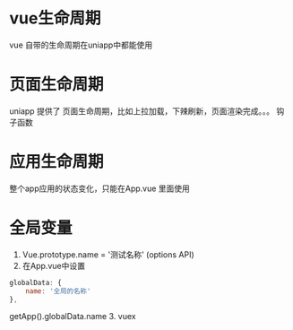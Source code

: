 # vue生命周期
vue 自带的生命周期在uniapp中都能使用


# 页面生命周期
uniapp 提供了 页面生命周期，比如上拉加载，下辣刷新，页面渲染完成。。。 钩子函数


# 应用生命周期
整个app应用的状态变化，只能在App.vue 里面使用


# 全局变量
1. Vue.prototype.name = '测试名称'   (options API)
2. 在App.vue中设置
```javascript
globalData: {
	name: '全局的名称'
},
```
getApp().globalData.name 
3. vuex